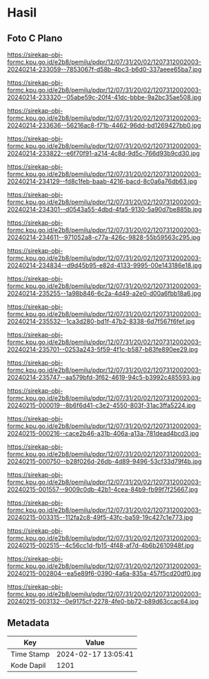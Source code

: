 # Hasil

## Foto C Plano

https://sirekap-obj-formc.kpu.go.id/e2b8/pemilu/pdpr/12/07/31/20/02/1207312002003-20240214-233059--7853067f-d58b-4bc3-b6d0-337aeee65ba7.jpg

https://sirekap-obj-formc.kpu.go.id/e2b8/pemilu/pdpr/12/07/31/20/02/1207312002003-20240214-233320--05abe59c-20f4-41dc-bbbe-9a2bc35ae508.jpg

https://sirekap-obj-formc.kpu.go.id/e2b8/pemilu/pdpr/12/07/31/20/02/1207312002003-20240214-233636--56216ac8-f71b-4462-96dd-bd1269427bb0.jpg

https://sirekap-obj-formc.kpu.go.id/e2b8/pemilu/pdpr/12/07/31/20/02/1207312002003-20240214-233822--e6f70f91-a214-4c8d-9d5c-766d93b9cd30.jpg

https://sirekap-obj-formc.kpu.go.id/e2b8/pemilu/pdpr/12/07/31/20/02/1207312002003-20240214-234129--fd8c1feb-baab-4216-bacd-8c0a6a76db63.jpg

https://sirekap-obj-formc.kpu.go.id/e2b8/pemilu/pdpr/12/07/31/20/02/1207312002003-20240214-234301--d0543a55-4dbd-4fa5-9130-5a90d7be885b.jpg

https://sirekap-obj-formc.kpu.go.id/e2b8/pemilu/pdpr/12/07/31/20/02/1207312002003-20240214-234611--971052a8-c77a-426c-9828-55b59563c295.jpg

https://sirekap-obj-formc.kpu.go.id/e2b8/pemilu/pdpr/12/07/31/20/02/1207312002003-20240214-234834--d9d45b95-e82d-4133-9995-00e143186e18.jpg

https://sirekap-obj-formc.kpu.go.id/e2b8/pemilu/pdpr/12/07/31/20/02/1207312002003-20240214-235255--1a98b846-6c2a-4d49-a2e0-d00a6fbb18a6.jpg

https://sirekap-obj-formc.kpu.go.id/e2b8/pemilu/pdpr/12/07/31/20/02/1207312002003-20240214-235532--1ca3d280-bd1f-47b2-8338-6d7f567f6fef.jpg

https://sirekap-obj-formc.kpu.go.id/e2b8/pemilu/pdpr/12/07/31/20/02/1207312002003-20240214-235701--0253a243-5f59-4f1c-b587-b83fe890ee29.jpg

https://sirekap-obj-formc.kpu.go.id/e2b8/pemilu/pdpr/12/07/31/20/02/1207312002003-20240214-235747--aa579bfd-3f62-4619-94c5-b3992c485593.jpg

https://sirekap-obj-formc.kpu.go.id/e2b8/pemilu/pdpr/12/07/31/20/02/1207312002003-20240215-000019--8b6f6d41-c3e2-4550-803f-31ac3ffa5224.jpg

https://sirekap-obj-formc.kpu.go.id/e2b8/pemilu/pdpr/12/07/31/20/02/1207312002003-20240215-000216--cace2b46-a31b-406a-a13a-781dead4bcd3.jpg

https://sirekap-obj-formc.kpu.go.id/e2b8/pemilu/pdpr/12/07/31/20/02/1207312002003-20240215-000750--b28f026d-26db-4d89-9496-53cf33d79f4b.jpg

https://sirekap-obj-formc.kpu.go.id/e2b8/pemilu/pdpr/12/07/31/20/02/1207312002003-20240215-001557--9009c0db-42b1-4cea-84b9-fb99f7f25667.jpg

https://sirekap-obj-formc.kpu.go.id/e2b8/pemilu/pdpr/12/07/31/20/02/1207312002003-20240215-003315--112fa2c8-49f5-43fc-ba59-19c427c1e773.jpg

https://sirekap-obj-formc.kpu.go.id/e2b8/pemilu/pdpr/12/07/31/20/02/1207312002003-20240215-002515--4c56cc1d-fb15-4f48-af7d-4b6b2610948f.jpg

https://sirekap-obj-formc.kpu.go.id/e2b8/pemilu/pdpr/12/07/31/20/02/1207312002003-20240215-002804--ea5e89f6-0390-4a6a-835a-457f5cd20df0.jpg

https://sirekap-obj-formc.kpu.go.id/e2b8/pemilu/pdpr/12/07/31/20/02/1207312002003-20240215-003132--0e9175cf-2278-4fe0-bb72-b89d63ccac64.jpg


## Metadata

| Key        | Value               |
| ---------- | ------------------- |
| Time Stamp | 2024-02-17 13:05:41 |
| Kode Dapil | 1201                |



